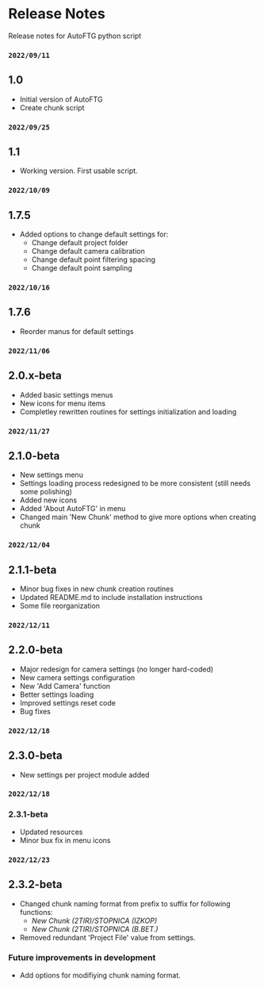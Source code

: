 # Release Notes

Release notes for AutoFTG python script


### `2022/09/11`

## 1.0

- Initial version of AutoFTG
- Create chunk script


### `2022/09/25`

## 1.1

- Working version. First usable script.


### `2022/10/09`

## 1.7.5

- Added options to change default settings for:
  - Change default project folder
  - Change default camera calibration
  - Change default point filtering spacing
  - Change default point sampling


### `2022/10/16`

## 1.7.6

- Reorder manus for default settings


### `2022/11/06`

## 2.0.x-beta

- Added basic settings menus
- New icons for menu items
- Completley rewritten routines for settings initialization and loading


### `2022/11/27`

## 2.1.0-beta

- New settings menu
- Settings loading process redesigned to be more consistent (still needs some polishing)
- Added new icons
- Added 'About AutoFTG' in menu
- Changed main 'New Chunk' method to give more options when creating chunk


### `2022/12/04`

## 2.1.1-beta

- Minor bug fixes in new chunk creation routines
- Updated README.md to include installation instructions
- Some file reorganization


### `2022/12/11`

## 2.2.0-beta

- Major redesign for camera settings (no longer hard-coded)
- New camera settings configuration
- New 'Add Camera' function
- Better settings loading
- Improved settings reset code
- Bug fixes


### `2022/12/18`

## 2.3.0-beta

- New settings per project module added


### `2022/12/18`

### 2.3.1-beta

- Updated resources
- Minor bux fix in menu icons


### `2022/12/23`

## 2.3.2-beta

- Changed chunk naming format from prefix to suffix for following functions:
  - *New Chunk (2TIR)/STOPNICA (IZKOP)*
  - *New Chunk (2TIR)/STOPNICA (B.BET.)* 
- Removed redundant 'Project File' value from settings.

### Future improvements in development

- Add options for modifiying chunk naming format.

